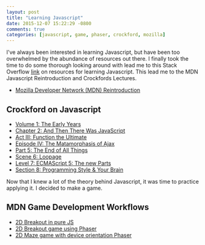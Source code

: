 ```yaml
---
layout: post
title: "Learning Javascript"
date: 2015-12-07 15:22:29 -0800
comments: true
categories: [javascript, game, phaser, crockford, mozilla]
---
```


I've always been interested in learning Javascript, but have been too overwhelmed by the abundance of resources out there. I finally took the time to do some thorough looking around with lead me to this Stack Overflow [link](http://goo.gl/iPMGV) on resources for learning Javascript. This lead me to the MDN Javascript Reintroduction and Crockfords Lectures.

* [Mozilla Developer Network (MDN) Reintroduction](https://goo.gl/89Taee) 

## Crockford on Javascript

* [Volume 1: The Early Years](https://goo.gl/snYql6)
* [Chapter 2: And Then There Was JavaScript](https://goo.gl/Fu8c07)
* [Act III: Function the Ultimate](https://goo.gl/hsLTwc)
* [Episode IV: The Matamorphasis of Ajax](https://goo.gl/XsnSst)
* [Part 5: The End of All Things](https://goo.gl/t6jsVk)
* [Scene 6: Loopage](https://goo.gl/9sqk03)
* [Level 7: ECMAScript 5: The new Parts](https://goo.gl/fnjHS0)
* [Section 8: Programming Style & Your Brain](https://goo.gl/6wS997)

<!-- more -->

Now that I knew a lot of the theory behind Javascript, it was time to practice applying it. I decided to make a game.

## MDN Game Development Workflows

* [2D Breakout in pure JS](https://goo.gl/LD1vsB)
* [2D Breakout game using Phaser](https://goo.gl/Y9zVC4)
* [2D Maze game with device orientation Phaser](https://goo.gl/wgeQNh)
  <!-- * [Try it!]({{ root_url }} /source/resources/games/breakout/index.html)) -->